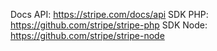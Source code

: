 Docs API: https://stripe.com/docs/api
SDK PHP: https://github.com/stripe/stripe-php
SDK Node: https://github.com/stripe/stripe-node
